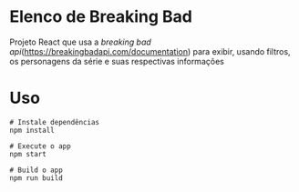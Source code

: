 # Elenco de Breaking Bad

Projeto React que usa a *breaking bad api*(https://breakingbadapi.com/documentation) para exibir, usando filtros, os personagens da série e suas respectivas informações

# Uso

```
# Instale dependências
npm install
```

```
# Execute o app
npm start
```

```
# Build o app
npm run build
```
